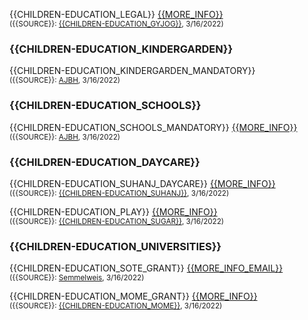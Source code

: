 {{CHILDREN-EDUCATION_LEGAL}} [{{MORE_INFO}}]({{CHILDREN-EDUCATION_LEGAL_URL}})<br/>
<small>({{SOURCE}}: [{{CHILDREN-EDUCATION_GYJOG}}](https://gyermekjogicivilkoalicio.hu/aktualis/tajekoztato-ukrajnabol-menekulo-gyerekeknek/), 3/16/2022)</small>

### {{CHILDREN-EDUCATION_KINDERGARDEN}}

{{CHILDREN-EDUCATION_KINDERGARDEN_MANDATORY}}<br/>
<small>({{SOURCE}}: [AJBH](https://www.ajbh.hu/web/guest/fontos-informaciok-az-ukrajnabol-menekulok-szamara), 3/16/2022)</small>

### {{CHILDREN-EDUCATION_SCHOOLS}}

{{CHILDREN-EDUCATION_SCHOOLS_MANDATORY}} [{{MORE_INFO}}](https://kk.gov.hu/tankeruletek)<br/>
<small>({{SOURCE}}: [AJBH](https://www.ajbh.hu/web/guest/fontos-informaciok-az-ukrajnabol-menekulok-szamara), 3/16/2022)</small>

### {{CHILDREN-EDUCATION_DAYCARE}}

{{CHILDREN-EDUCATION_SUHANJ_DAYCARE}} [{{MORE_INFO}}](https://www.facebook.com/suhanjalapitvany/photos/a.589132167795288/7227670407274731/)<br/>
<small>({{SOURCE}}: [{{CHILDREN-EDUCATION_SUHANJ}}](https://www.facebook.com/suhanjalapitvany/photos/a.589132167795288/7227670407274731/), 3/16/2022)</small>

{{CHILDREN-EDUCATION_PLAY}} [{{MORE_INFO}}](https://www.facebook.com/SugarJatszohaz/photos/a.2675275289193603/4848096748578102/)<br/>
<small>({{SOURCE}}: [{{CHILDREN-EDUCATION_SUGAR}}](https://www.facebook.com/SugarJatszohaz/photos/a.2675275289193603/4848096748578102/), 3/16/2022)</small>

### {{CHILDREN-EDUCATION_UNIVERSITIES}}

{{CHILDREN-EDUCATION_SOTE_GRANT}} [{{MORE_INFO_EMAIL}}](mailto:titkarsag.kht@semmelweis-univ.hu)<br/>
<small>({{SOURCE}}: [Semmelweis](https://semmelweis.hu/hirek/2022/02/28/tobb-teruleten-is-segiti-a-semmelweis-egyetem-az-ukrajnabol-menekuloket/), 3/16/2022)</small>

{{CHILDREN-EDUCATION_MOME_GRANT}} [{{MORE_INFO}}](https://www.facebook.com/momebudapest/photos/a.166689020046984/4874153675967138/)<br/>
<small>({{SOURCE}}: [{{CHILDREN-EDUCATION_MOME}}](https://www.facebook.com/momebudapest/photos/a.166689020046984/4874153675967138/), 3/16/2022)</small>
